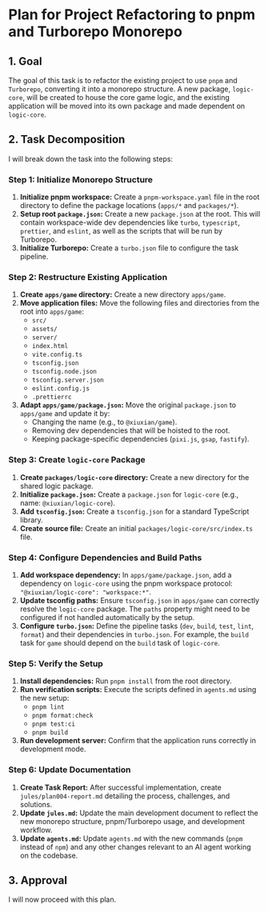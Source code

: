 # Plan for Project Refactoring to pnpm and Turborepo Monorepo

## 1. Goal

The goal of this task is to refactor the existing project to use `pnpm` and `Turborepo`, converting it into a monorepo structure. A new package, `logic-core`, will be created to house the core game logic, and the existing application will be moved into its own package and made dependent on `logic-core`.

## 2. Task Decomposition

I will break down the task into the following steps:

### Step 1: Initialize Monorepo Structure

1.  **Initialize pnpm workspace:** Create a `pnpm-workspace.yaml` file in the root directory to define the package locations (`apps/*` and `packages/*`).
2.  **Setup root `package.json`:** Create a new `package.json` at the root. This will contain workspace-wide dev dependencies like `turbo`, `typescript`, `prettier`, and `eslint`, as well as the scripts that will be run by Turborepo.
3.  **Initialize Turborepo:** Create a `turbo.json` file to configure the task pipeline.

### Step 2: Restructure Existing Application

1.  **Create `apps/game` directory:** Create a new directory `apps/game`.
2.  **Move application files:** Move the following files and directories from the root into `apps/game`:
    - `src/`
    - `assets/`
    - `server/`
    - `index.html`
    - `vite.config.ts`
    - `tsconfig.json`
    - `tsconfig.node.json`
    - `tsconfig.server.json`
    - `eslint.config.js`
    - `.prettierrc`
3.  **Adapt `apps/game/package.json`:** Move the original `package.json` to `apps/game` and update it by:
    - Changing the name (e.g., to `@xiuxian/game`).
    - Removing dev dependencies that will be hoisted to the root.
    - Keeping package-specific dependencies (`pixi.js`, `gsap`, `fastify`).

### Step 3: Create `logic-core` Package

1.  **Create `packages/logic-core` directory:** Create a new directory for the shared logic package.
2.  **Initialize `package.json`:** Create a `package.json` for `logic-core` (e.g., name: `@xiuxian/logic-core`).
3.  **Add `tsconfig.json`:** Create a `tsconfig.json` for a standard TypeScript library.
4.  **Create source file:** Create an initial `packages/logic-core/src/index.ts` file.

### Step 4: Configure Dependencies and Build Paths

1.  **Add workspace dependency:** In `apps/game/package.json`, add a dependency on `logic-core` using the pnpm workspace protocol: `"@xiuxian/logic-core": "workspace:*"`.
2.  **Update tsconfig paths:** Ensure `tsconfig.json` in `apps/game` can correctly resolve the `logic-core` package. The `paths` property might need to be configured if not handled automatically by the setup.
3.  **Configure `turbo.json`:** Define the pipeline tasks (`dev`, `build`, `test`, `lint`, `format`) and their dependencies in `turbo.json`. For example, the `build` task for `game` should depend on the `build` task of `logic-core`.

### Step 5: Verify the Setup

1.  **Install dependencies:** Run `pnpm install` from the root directory.
2.  **Run verification scripts:** Execute the scripts defined in `agents.md` using the new setup:
    - `pnpm lint`
    - `pnpm format:check`
    - `pnpm test:ci`
    - `pnpm build`
3.  **Run development server:** Confirm that the application runs correctly in development mode.

### Step 6: Update Documentation

1.  **Create Task Report:** After successful implementation, create `jules/plan004-report.md` detailing the process, challenges, and solutions.
2.  **Update `jules.md`:** Update the main development document to reflect the new monorepo structure, pnpm/Turborepo usage, and development workflow.
3.  **Update `agents.md`:** Update `agents.md` with the new commands (`pnpm` instead of `npm`) and any other changes relevant to an AI agent working on the codebase.

## 3. Approval

I will now proceed with this plan.
